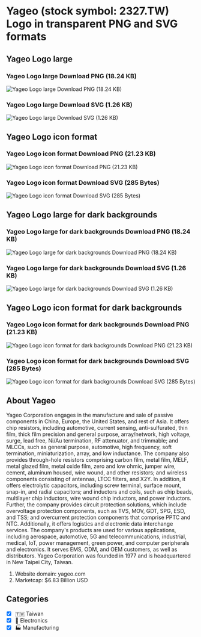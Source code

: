 # Yageo (stock symbol: 2327.TW) Logo in transparent PNG and SVG formats

## Yageo Logo large

### Yageo Logo large Download PNG (18.24 KB)

![Yageo Logo large Download PNG (18.24 KB)](/img/orig/2327.TW_BIG-8857f4f0.png)

### Yageo Logo large Download SVG (1.26 KB)

![Yageo Logo large Download SVG (1.26 KB)](/img/orig/2327.TW_BIG-cc21deaa.svg)

## Yageo Logo icon format

### Yageo Logo icon format Download PNG (21.23 KB)

![Yageo Logo icon format Download PNG (21.23 KB)](/img/orig/2327.TW-da2165a9.png)

### Yageo Logo icon format Download SVG (285 Bytes)

![Yageo Logo icon format Download SVG (285 Bytes)](/img/orig/2327.TW-9b6fa3df.svg)

## Yageo Logo large for dark backgrounds

### Yageo Logo large for dark backgrounds Download PNG (18.24 KB)

![Yageo Logo large for dark backgrounds Download PNG (18.24 KB)](/img/orig/2327.TW_BIG.D-4a2b3505.png)

### Yageo Logo large for dark backgrounds Download SVG (1.26 KB)

![Yageo Logo large for dark backgrounds Download SVG (1.26 KB)](/img/orig/2327.TW_BIG.D-19c8c57f.svg)

## Yageo Logo icon format for dark backgrounds

### Yageo Logo icon format for dark backgrounds Download PNG (21.23 KB)

![Yageo Logo icon format for dark backgrounds Download PNG (21.23 KB)](/img/orig/2327.TW.D-b1dc1cf4.png)

### Yageo Logo icon format for dark backgrounds Download SVG (285 Bytes)

![Yageo Logo icon format for dark backgrounds Download SVG (285 Bytes)](/img/orig/2327.TW.D-7d730075.svg)

## About Yageo

Yageo Corporation engages in the manufacture and sale of passive components in China, Europe, the United States, and rest of Asia. It offers chip resistors, including automotive, current sensing, anti-sulfurated, thin film, thick film precision and general purpose, array/network, high voltage, surge, lead free, Ni/Au termination, RF attenuator, and trimmable; and MLCCs, such as general purpose, automotive, high frequency, soft termination, miniaturization, array, and low inductance. The company also provides through-hole resistors comprising carbon film, metal film, MELF, metal glazed film, metal oxide film, zero and low ohmic, jumper wire, cement, aluminum housed, wire wound, and other resistors; and wireless components consisting of antennas, LTCC filters, and X2Y. In addition, it offers electrolytic capacitors, including screw terminal, surface mount, snap-in, and radial capacitors; and inductors and coils, such as chip beads, multilayer chip inductors, wire wound chip inductors, and power inductors. Further, the company provides circuit protection solutions, which include overvoltage protection components, such as TVS, MOV, GDT, SPG, ESD, and TSS; and overcurrent protection components that comprise PPTC and NTC. Additionally, it offers logistics and electronic data interchange services. The company's products are used for various applications, including aerospace, automotive, 5G and telecommunications, industrial, medical, IoT, power management, green power, and computer peripherals and electronics. It serves EMS, ODM, and OEM customers, as well as distributors. Yageo Corporation was founded in 1977 and is headquartered in New Taipei City, Taiwan.

1. Website domain: yageo.com
2. Marketcap: $6.83 Billion USD


## Categories
- [x] 🇹🇼 Taiwan
- [x] 🔌 Electronics
- [x] 🏭 Manufacturing
